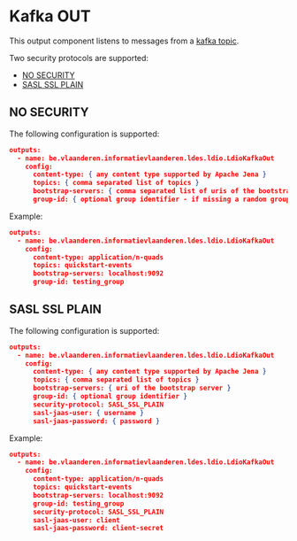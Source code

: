 # Kafka OUT

This output component listens to messages from a [kafka topic](https://kafka.apache.org).

Two security protocols are supported:
- [NO SECURITY](#no-security)
- [SASL SSL PLAIN](#sasl-ssl-plain)

## NO SECURITY

The following configuration is supported:

```json
outputs:
  - name: be.vlaanderen.informatievlaanderen.ldes.ldio.LdioKafkaOut
    config:
      content-type: { any content type supported by Apache Jena }
      topics: { comma separated list of topics }
      bootstrap-servers: { comma separated list of uris of the bootstrap servers }
      group-id: { optional group identifier - if missing a random group id is generated (ldio-[orchestrator.name]-[pipeline.name]) }
```

Example:
```json
outputs:
  - name: be.vlaanderen.informatievlaanderen.ldes.ldio.LdioKafkaOut
    config:
      content-type: application/n-quads
      topics: quickstart-events
      bootstrap-servers: localhost:9092
      group-id: testing_group
```

## SASL SSL PLAIN

The following configuration is supported:

```json
outputs:
  - name: be.vlaanderen.informatievlaanderen.ldes.ldio.LdioKafkaOut
    config:
      content-type: { any content type supported by Apache Jena }
      topics: { comma separated list of topics }
      bootstrap-servers: { uri of the bootstrap server }
      group-id: { optional group identifier }
      security-protocol: SASL_SSL_PLAIN
      sasl-jaas-user: { username }
      sasl-jaas-password: { password }
```

Example:
```json
outputs:
  - name: be.vlaanderen.informatievlaanderen.ldes.ldio.LdioKafkaOut
    config:
      content-type: application/n-quads
      topics: quickstart-events
      bootstrap-servers: localhost:9092
      group-id: testing_group
      security-protocol: SASL_SSL_PLAIN
      sasl-jaas-user: client
      sasl-jaas-password: client-secret
```